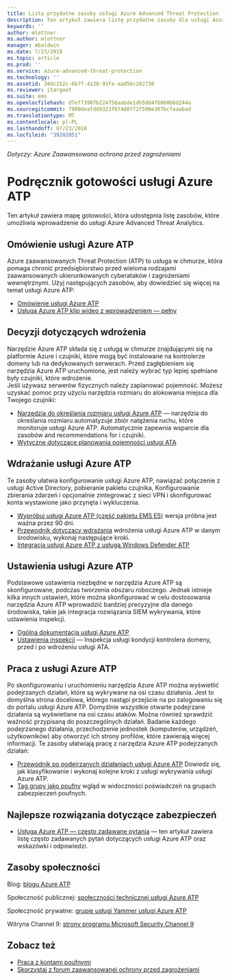 ```yaml
---
title: Lista przydatne zasoby usługi Azure Advanced Threat Protection | Dokumentacja firmy Microsoft
description: Ten artykuł zawiera listę przydatne zasoby dla usługi Azure ATP
keywords: ''
author: mlottner
ms.author: mlottner
manager: mbaldwin
ms.date: 7/23/2018
ms.topic: article
ms.prod: ''
ms.service: azure-advanced-threat-protection
ms.technology: ''
ms.assetid: 34dc152c-6b7f-4128-93fe-aad56c282730
ms.reviewer: itargoet
ms.suite: ems
ms.openlocfilehash: d7ef73907b224758aabde1db5dd4f6060b6d244a
ms.sourcegitcommit: 7909deafdd9323f074d0ff2f590e307bcfaaabad
ms.translationtype: MT
ms.contentlocale: pl-PL
ms.lasthandoff: 07/23/2018
ms.locfileid: "39202051"
---
```

*Dotyczy: Azure Zaawansowana ochrona przed zagrożeniami*



# <a name="azure-atp-readiness-guide"></a>Podręcznik gotowości usługi Azure ATP

Ten artykuł zawiera mapę gotowości, która udostępnia listę zasobów, które umożliwia wprowadzenie do usługi Azure Advanced Threat Analytics. 

## <a name="understanding-azure-atp"></a>Omówienie usługi Azure ATP

Azure zaawansowanych Threat Protection (ATP) to usługa w chmurze, która pomaga chronić przedsiębiorstwo przed wieloma rodzajami zaawansowanych ukierunkowanych cyberataków i zagrożeniami wewnętrznymi. Użyj następujących zasobów, aby dowiedzieć się więcej na temat usługi Azure ATP: 
- [Omówienie usługi Azure ATP](what-is-atp.md)
- [Usługa Azure ATP klip wideo z wprowadzeniem — pełny](https://www.youtube.com/watch?v=KX-xpFc0sBw) 

## <a name="deployment-decisions"></a>Decyzji dotyczących wdrożenia

Narzędzie Azure ATP składa się z usługą w chmurze znajdującymi się na platformie Azure i czujniki, które mogą być instalowane na kontrolerze domeny lub na dedykowanych serwerach. Przed zagłębieniem się narzędzia Azure ATP uruchomiona, jest należy wybrać typ lepiej spełniane były czujniki, które wdrożenie.<br>Jeśli używasz serwerów fizycznych należy zaplanować pojemność. Możesz uzyskać pomoc przy użyciu narzędzia rozmiaru do alokowania miejsca dla Twojego czujniki: 
- [Narzędzia do określania rozmiaru usługi Azure ATP](http://aka.ms/aatpsizingtool) — narzędzia do określania rozmiaru automatyzuje zbiór natężenia ruchu, które monitoruje usługi Azure ATP. Automatycznie zapewnia wsparcie dla zasobów and recommendations for i czujniki. 
- [Wytyczne dotyczące planowania pojemności usługi ATA](atp-capacity-planning.md)

## <a name="deploy-azure-atp"></a>Wdrażanie usługi Azure ATP

Te zasoby ułatwia konfigurowanie usługi Azure ATP, nawiązać połączenie z usługi Active Directory, pobieranie pakietu czujnika, Konfigurowanie zbierania zdarzeń i opcjonalnie zintegrować z sieci VPN i skonfigurować konta wystawione jako przynęta i wykluczenia. 
- [Wypróbuj usługi Azure ATP (część pakietu EMS E5)](http://aka.ms/aatptrial) wersja próbna jest ważna przez 90 dni.
- [Przewodnik dotyczący wdrażania](install-atp-step1.md) wdrożenia usługi Azure ATP w danym środowisku, wykonaj następujące kroki.
- [Integracja usługi Azure ATP z usługą Windows Defender ATP](integrate-wd-atp.md)

## <a name="azure-atp-settings"></a>Ustawienia usługi Azure ATP

Podstawowe ustawienia niezbędne w narzędzia Azure ATP są skonfigurowane, podczas tworzenia obszaru roboczego. Jednak istnieje kilka innych ustawień, które można skonfigurować w celu dostosowania narzędzia Azure ATP wprowadzić bardziej precyzyjne dla danego środowiska, takie jak integracja rozwiązania SIEM wykrywania, które ustawienia inspekcji. 

- [Ogólna dokumentacja usługi Azure ATP](what-is-atp.md)
- [Ustawienia inspekcji](https://blogs.technet.microsoft.com/positivesecurity/2017/08/18/ata-auditing-auditpol-advanced-audit-settings-enforcement-lightweight-gateway-service-discovery/) — Inspekcja usługi kondycji kontrolera domeny, przed i po wdrożeniu usługi ATA. 

## <a name="work-with-azure-atp"></a>Praca z usługi Azure ATP

Po skonfigurowaniu i uruchomieniu narzędzia Azure ATP można wyświetlić podejrzanych działań, które są wykrywane na osi czasu działania. Jest to domyślna strona docelowa, którego nastąpi przejście na po zalogowaniu się do portalu usługi Azure ATP. Domyślnie wszystkie otwarte podejrzane działania są wyświetlane na osi czasu ataków. Można również sprawdzić ważność przypisaną do poszczególnych działań. Badanie każdego podejrzanego działania, przechodzenie jednostek (komputerów, urządzeń, użytkowników) aby otworzyć ich strony profilów, które zawierają więcej informacji. Te zasoby ułatwiają pracę z narzędzia Azure ATP podejrzanych działań: 

- [Przewodnik po podejrzanych działaniach usługi Azure ATP](suspicious-activity-guide.md) Dowiedz się, jak klasyfikowanie i wykonaj kolejne kroki z usługi wykrywania usługi Azure ATP.
- [Tag grupy jako poufny](sensitive-accounts.md) wgląd w widoczności poświadczeń na grupach zabezpieczeń poufnych.

## <a name="security-best-practices"></a>Najlepsze rozwiązania dotyczące zabezpieczeń

- [Usługa Azure ATP — często zadawane pytania](atp-technical-faq.md) — ten artykuł zawiera listę często zadawanych pytań dotyczących usługi Azure ATP oraz wskazówki i odpowiedzi. 
## <a name="community-resources"></a>Zasoby społeczności

Blog: [blogu Azure ATP](https://aka.ms/aatpblog)

Społeczność publicznej: [społeczności technicznej usługi Azure ATP](https://aka.ms/AatpCom)

Społeczność prywatne: [grupie usługi Yammer usługi Azure ATP](https://www.yammer.com/azureadvisors/#/threads/inGroup?type=in_group&feedId=9386893&view=all)

Witryna Channel 9: [strony programu Microsoft Security Channel 9](https://channel9.msdn.com/Shows/Microsoft-Security/)



## <a name="see-also"></a>Zobacz też

- [Praca z kontami poufnymi](sensitive-accounts.md)
- [Skorzystaj z forum zaawansowanej ochrony przed zagrożeniami](https://aka.ms/azureatpcommunity)